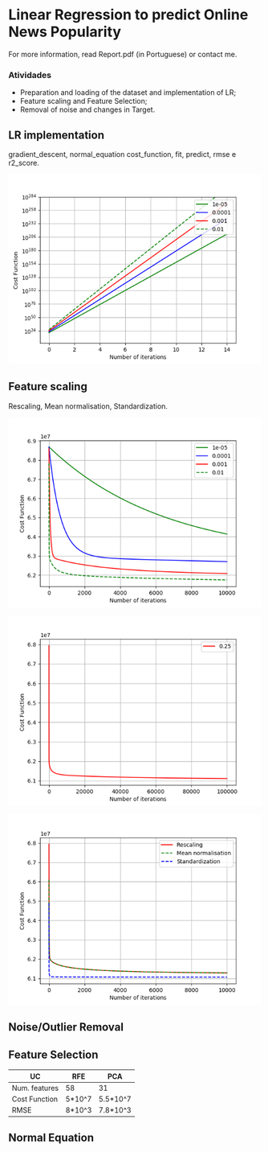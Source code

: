 # Linear Regression to predict Online News Popularity

For more information, read Report.pdf (in Portuguese) or contact me.

### Atividades

* Preparation and loading of the dataset and implementation of LR;
* Feature scaling and Feature Selection;
* Removal of noise and changes in Target.

## LR implementation

gradient_descent, normal_equation cost_function, fit, predict, rmse e r2_score.

<p align="center">
  <img src="imgs/cf_inicial.png">
</p>

## Feature scaling
Rescaling, Mean normalisation, Standardization. 

<p align="center">
  <img src="imgs/cf_scaling1.png">
</p>

<p align="center">
  <img src="imgs/cf_best_alfa_scaling.png">
</p>

<p align="center">
  <img src="imgs/fc_scaling_compare.png">
</p>

## Noise/Outlier Removal

## Feature Selection

| UC | RFE | PCA 
--- | --- | --- |
| Num. features   |  58       |  31           |  54 | 
| Cost Function |  5*10^7   |  5.5*10^7     |  5.5*10^7 |  
| RMSE            |  8*10^3   |  7.8*10^3     |  7.8*10^3 |  

## Normal Equation
